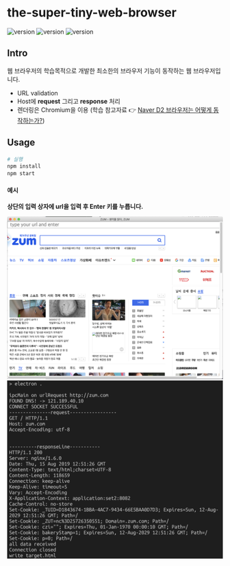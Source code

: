 # the-super-tiny-web-browser

![version](https://img.shields.io/badge/Electron-6.0.2-green.svg)
![version](https://img.shields.io/badge/Node-11.6.0-green.svg)
![version](https://img.shields.io/badge/npm-6.10.3-green.svg)

## Intro
웹 브라우저의 학습목적으로 개발한 최소한의 브라우저 기능이 동작하는 웹 브라우저입니다. 

- URL validation
- Host에 **request** 그리고 **response** 처리
- 렌더링은 Chromium을 이용 (학습 참고자료 👉 [Naver D2 브라우저는 어떻게 동작하는가?](https://d2.naver.com/helloworld/59361))

## Usage
```bash
# 실행
npm install
npm start
```

#### 예시

**상단의 입력 상자에 url을 입력 후 Enter 키를 누릅니다.**

![screenshot_2](https://github.com/doong-jo/the-super-tiny-web-browser/blob/master/screenshot_1.png?raw=true)
![screenshot_1](https://github.com/doong-jo/the-super-tiny-web-browser/blob/master/screenshot_2.png?raw=true)
